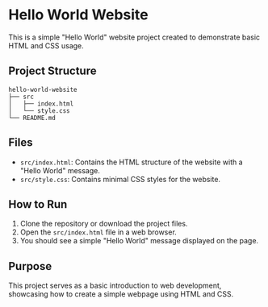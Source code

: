 # Hello World Website

This is a simple "Hello World" website project created to demonstrate basic HTML and CSS usage.

## Project Structure

```
hello-world-website
├── src
│   ├── index.html
│   └── style.css
└── README.md
```

## Files

- `src/index.html`: Contains the HTML structure of the website with a "Hello World" message.
- `src/style.css`: Contains minimal CSS styles for the website.

## How to Run

1. Clone the repository or download the project files.
2. Open the `src/index.html` file in a web browser.
3. You should see a simple "Hello World" message displayed on the page.

## Purpose

This project serves as a basic introduction to web development, showcasing how to create a simple webpage using HTML and CSS.